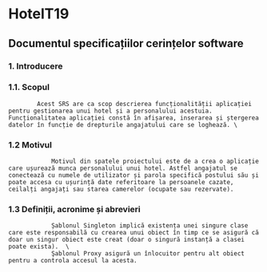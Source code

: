 # HotelT19

## Documentul specificațiilor cerințelor software 

### 1. Introducere 
### 1.1. Scopul 
            Acest SRS are ca scop descrierea funcționalității aplicației pentru gestionarea unui hotel și a personalului acestuia. Funcționalitatea aplicației constă în afișarea, inserarea și ștergerea datelor în funcție de drepturile angajatului care se loghează. \
### 1.2  Motivul
                Motivul din spatele proiectului este de a crea o aplicație care ușurează munca personalului unui hotel. Astfel angajatul se conectează cu numele de utilizator și parola specifică postului său și poate accesa cu ușurință date referitoare la persoanele cazate, ceilalți angajați sau starea camerelor (ocupate sau rezervate). 
                
### 1.3 Definiții, acronime și abrevieri 
                Șablonul Singleton implică existența unei singure clase care este responsabilă cu crearea unui obiect în timp ce se asigură că doar un singur obiect este creat (doar o singură instanță a clasei poate exista).  \
                Şablonul Proxy asigură un înlocuitor pentru alt obiect pentru a controla accesul la acesta.
